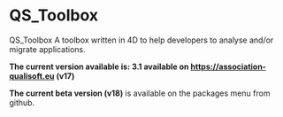 # QS_Toolbox
QS_Toolbox
A toolbox written in 4D to help developers to analyse and/or migrate applications. 

**The current version available is: 3.1 available on 
https://association-qualisoft.eu (v17)**

**The current beta version (v18)** is available on the packages menu from github.
